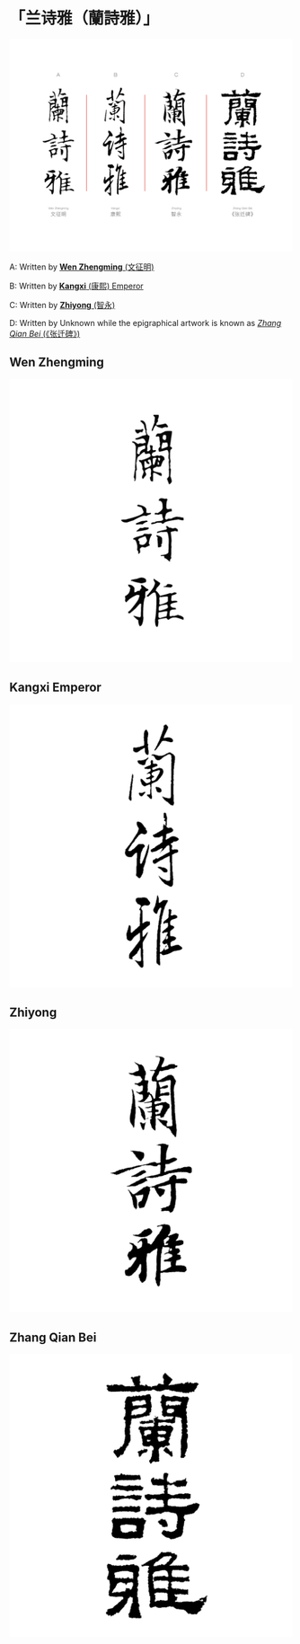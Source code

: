 # 「兰诗雅（蘭詩雅）」

![](兰诗雅.png)

A: Written by [**Wen Zhengming** (文征明)](https://en.wikipedia.org/wiki/Wen_Zhengming)

B: Written by [**Kangxi** (康熙) Emperor](https://en.wikipedia.org/wiki/Kangxi_Emperor)

C: Written by [**Zhiyong** (智永)](https://zh.wikipedia.org/wiki/%E6%99%BA%E6%B0%B8)

D: Written by Unknown while the epigraphical artwork is known as [*Zhang Qian Bei* (《张迁碑》)](https://zh.wikipedia.org/wiki/%E5%BC%A0%E8%BF%81%E7%A2%91)

## Wen Zhengming
![](兰诗雅-文征明.png)

## Kangxi Emperor
![](兰诗雅-康熙.png)

## Zhiyong
![](兰诗雅-智永.png)

## Zhang Qian Bei
![](兰诗雅-张迁碑.png)

